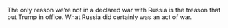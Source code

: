 The only reason we’re not in a declared war with Russia is the treason that put Trump in office. What Russia did certainly was an act of war.
